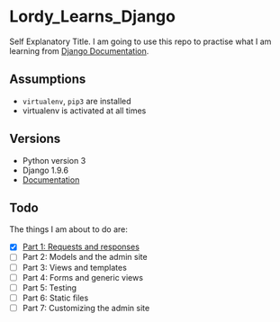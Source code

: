 # Lordy_Learns_Django
Self Explanatory Title. I am going to use this repo to practise what I am learning from [Django Documentation](https://docs.djangoproject.com/en/1.9/).

## Assumptions

- `virtualenv`, `pip3` are installed
- virtualenv is activated at all times


## Versions

- Python version 3
- Django 1.9.6
- [Documentation](https://docs.djangoproject.com/en/1.9/)

## Todo
The things I am about to do are:

- [X] [Part 1: Requests and responses](part1.md)
- [ ] Part 2: Models and the admin site
- [ ] Part 3: Views and templates
- [ ] Part 4: Forms and generic views
- [ ] Part 5: Testing
- [ ] Part 6: Static files
- [ ] Part 7: Customizing the admin site
